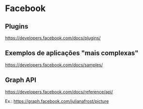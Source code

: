 # Facebook

## Plugins
https://developers.facebook.com/docs/plugins/

## Exemplos de aplicações "mais complexas"
https://developers.facebook.com/docs/samples/

## Graph API
https://developers.facebook.com/docs/reference/api/

Ex.: https://graph.facebook.com/julianafrost/picture
